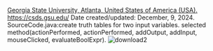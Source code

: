 [Georgia State University, Atlanta, United States of America (USA).](https://catalogs.gsu.edu/preview_entity.php?catoid=4&ent_oid=231&returnto=562) https://csds.gsu.edu/
Date created/updated: December, 9, 2024.
SourceCode.java:create truth tables for two input variables.
selected method(actionPerformed, actionPerformed, addOutput, addInput, mouseClicked, evaluateBoolExpr).
![download2](https://github.com/user-attachments/assets/e4cbc399-0e44-43af-93dc-c8b0be69b3ef)
